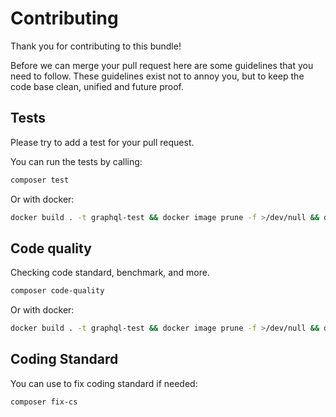 Contributing
============

Thank you for contributing to this bundle!

Before we can merge your pull request here are some guidelines that you need to follow.
These guidelines exist not to annoy you, but to keep the code base clean,
unified and future proof.

Tests
--------------

Please try to add a test for your pull request.

You can run the tests by calling:

```bash
composer test
```

Or with docker:

```bash
docker build . -t graphql-test && docker image prune -f >/dev/null && docker run --rm graphql-test test
```

Code quality
---------------------------

Checking code standard, benchmark, and more.

```bash
composer code-quality
```

Or with docker:

```bash
docker build . -t graphql-test && docker image prune -f >/dev/null && docker run --rm graphql-test code-quality
```

Coding Standard
----------------

You can use to fix coding standard if needed:

```bash
composer fix-cs
```
